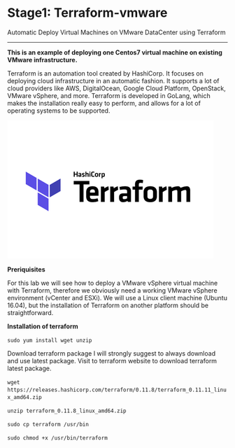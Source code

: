 # Stage1: Terraform-vmware
Automatic Deploy Virtual Machines on VMware DataCenter using Terraform

***

**This is an example of deploying one Centos7 virtual machine on existing VMware infrastructure.**

Terraform is an automation tool created by HashiCorp. It focuses on deploying cloud infrastructure in an automatic fashion. It supports a lot of cloud providers like AWS, DigitalOcean, Google Cloud Platform, OpenStack, VMware vSphere, and more. Terraform is developed in GoLang, which makes the installation really easy to perform, and allows for a lot of operating systems to be supported.

![Alt](images/logo.png)

**Preriquisites**

For this lab we will see how to deploy a VMware vSphere virtual machine with Terraform, therefore we obviously need a working VMware vSphere environment (vCenter and ESXi). We will use a Linux client machine (Ubuntu 16.04), but the installation of Terraform on another platform should be straightforward.

**Installation of terraform**

``sudo yum install wget unzip``

Download terraform package
I will strongly suggest to always download and use latest package. Visit to terraform website to download terraform latest package.

``wget https://releases.hashicorp.com/terraform/0.11.8/terraform_0.11.11_linux_amd64.zip``

``unzip terraform_0.11.8_linux_amd64.zip``

``sudo cp terraform /usr/bin``

``sudo chmod +x /usr/bin/terraform``
